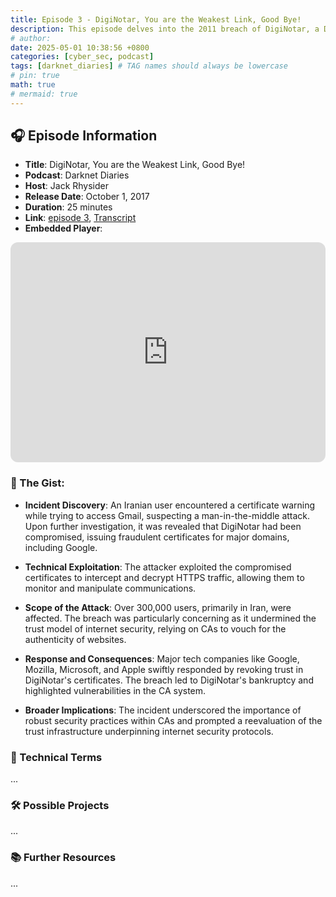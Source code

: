 ```yaml
---
title: Episode 3 - DigiNotar, You are the Weakest Link, Good Bye!
description: This episode delves into the 2011 breach of DigiNotar, a Dutch Certificate Authority (CA), and its profound impact on internet security.
# author:
date: 2025-05-01 10:38:56 +0800
categories: [cyber_sec, podcast]
tags: [darknet_diaries] # TAG names should always be lowercase
# pin: true
math: true
# mermaid: true
---
```


## 🎧 Episode Information

- **Title**: DigiNotar, You are the Weakest Link, Good Bye!
- **Podcast**: Darknet Diaries
- **Host**: Jack Rhysider
- **Release Date**: October 1, 2017
- **Duration**: 25 minutes
- **Link**: [episode 3](https://darknetdiaries.com/episode/3/), [Transcript](https://darknetdiaries.com/transcript/3/)
- **Embedded Player**:
<iframe style="border-radius:12px" src="https://open.spotify.com/embed/episode/638vkxv3bwXDaDhmvvay9M?utm_source=generator" width="100%" height="352" frameBorder="0" allowfullscreen="" allow="autoplay; clipboard-write; encrypted-media; fullscreen; picture-in-picture" loading="lazy"></iframe>

### 📝 The Gist:

- **Incident Discovery**: An Iranian user encountered a certificate warning while trying to access Gmail, suspecting a man-in-the-middle attack. Upon further investigation, it was revealed that DigiNotar had been compromised, issuing fraudulent certificates for major domains, including Google.

- **Technical Exploitation**: The attacker exploited the compromised certificates to intercept and decrypt HTTPS traffic, allowing them to monitor and manipulate communications.

- **Scope of the Attack**: Over 300,000 users, primarily in Iran, were affected. The breach was particularly concerning as it undermined the trust model of internet security, relying on CAs to vouch for the authenticity of websites.

- **Response and Consequences**: Major tech companies like Google, Mozilla, Microsoft, and Apple swiftly responded by revoking trust in DigiNotar's certificates. The breach led to DigiNotar's bankruptcy and highlighted vulnerabilities in the CA system.

- **Broader Implications**: The incident underscored the importance of robust security practices within CAs and prompted a reevaluation of the trust infrastructure underpinning internet security protocols.

### 🧠 Technical Terms

...

### 🛠️ Possible Projects

...

### 📚 Further Resources

...
